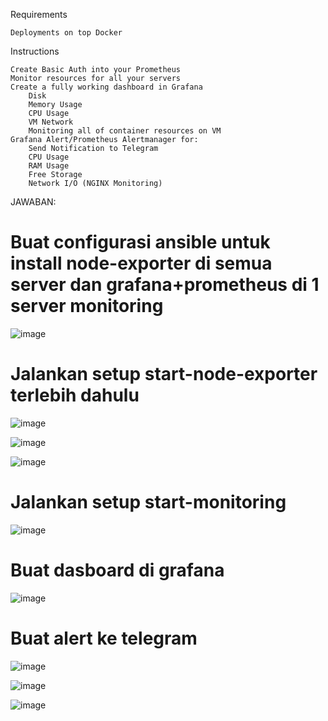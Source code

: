 Requirements

    Deployments on top Docker

Instructions

    Create Basic Auth into your Prometheus
    Monitor resources for all your servers
    Create a fully working dashboard in Grafana
        Disk
        Memory Usage
        CPU Usage
        VM Network
        Monitoring all of container resources on VM
    Grafana Alert/Prometheus Alertmanager for:
        Send Notification to Telegram
        CPU Usage
        RAM Usage
        Free Storage
        Network I/O (NGINX Monitoring)

JAWABAN:

# Buat configurasi ansible untuk install node-exporter di semua server dan grafana+prometheus di 1 server monitoring

![image](https://github.com/user-attachments/assets/a52c708d-79ab-434f-896e-7bd00391d304)

# Jalankan setup start-node-exporter terlebih dahulu

![image](https://github.com/user-attachments/assets/9458ef9c-162e-483a-8f6b-d6973a4e7ac0)

![image](https://github.com/user-attachments/assets/eaef37aa-2801-40ba-9a19-c8fc4d47b3e9)

![image](https://github.com/user-attachments/assets/f51ceac6-97c7-4efe-a083-4aeddbde54ba)

# Jalankan setup start-monitoring

![image](https://github.com/user-attachments/assets/f3de86b2-86d0-4fbf-a4ad-b907ae259477)

# Buat dasboard di grafana

![image](https://github.com/user-attachments/assets/f47a9f23-efa4-4a30-ac1c-9b5662d99768)

# Buat alert ke telegram

![image](https://github.com/user-attachments/assets/b64f9fd1-7ee4-4fad-80fc-d36f32548d7c)

![image](https://github.com/user-attachments/assets/3f2290a9-2642-420d-9b97-eb868410d250)

![image](https://github.com/user-attachments/assets/438f3e7b-8765-4c8d-a656-fc2d3b17c3af)

